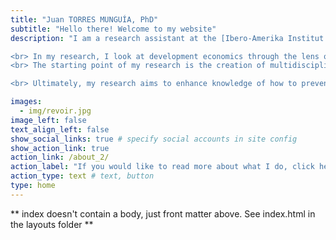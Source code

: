 ```yaml
---
title: "Juan TORRES MUNGUÍA, PhD"
subtitle: "Hello there! Welcome to my website"
description: "I am a research assistant at the [Ibero-Amerika Institut für Wirtschaftsforschung](https://uni-goettingen.de/en/64104.html) at the [Georg-August-Universität Göttingen](https://uni-goettingen.de/). <br> 

<br> In my research, I look at development economics through the lens of computational statistics and data science. The main set of projects in my work seeks to understand how individuals, households, and communities experience, adapt to, and cope with armed conflict, violence, and poverty. <br>
<br> The starting point of my research is the creation of multidisciplinary micro-datasets integrating information from different sources -household surveys, administrative records, censuses, remote sensing, etc.-. Subsequently, at the core of this line of work is the development and use of boosting structured additive regression models to identify and describe the extent to which a set of risk factors are associated with a variable of interest and/or to derive their causal effects. <br>

<br> Ultimately, my research aims to enhance knowledge of how to prevent and end the cycles of conflict, violence, and poverty. I often consider diversity aspects such as gender, age, and ethnicity. Whenever possible, I strive to include -interactive- visualizations of my research findings."

images:
  - img/revoir.jpg
image_left: false
text_align_left: false
show_social_links: true # specify social accounts in site config
show_action_link: true
action_link: /about_2/
action_label: "If you would like to read more about what I do, click here &rarr;"
action_type: text # text, button
type: home
---
```


** index doesn't contain a body, just front matter above.
See index.html in the layouts folder **
